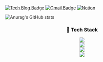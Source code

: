 
<h3 align="center"> </h3>

  
  [![Tech Blog Badge](http://img.shields.io/badge/-Tech%20blog-black?style=flat-square&logo=github&link=https://kkj0419.github.io/)](https://kkj0419.github.io/)
  [![Gmail Badge](https://img.shields.io/badge/Gmail-d14836?style=flat-square&logo=Gmail&logoColor=white&link=mailto:kkhi0419@gmail.com)](mailto:kkhi0419@gmail.com)
  [![Notion](https://img.shields.io/badge/Notion-%23000000.svg?style=flat-square&logo=notion&logoColor=white)](https://kkhi0419.notion.site/MyPage-b75b6a01e89943e6b420660f46703f5c)
  
<p align="center">
  
![Anurag's GitHub stats](https://github-readme-stats.vercel.app/api?username=kkj0419&show_icons=true&theme=radical)
  
</p>

<h3 align="center" >📝 Tech Stack</h3>
<p align="center">
  <img src="https://img.shields.io/badge/Java-007396?style=flat-square&logo=Java&logoColor=white"/></a> 
  </br>
  <img src="https://img.shields.io/badge/Spring-6DB33F?style=flat-square&logo=Spring&logoColor=white"/></a> 
  </br>
  <img src="https://img.shields.io/badge/SpringBoot-6DB33F?style=flat-square&logo=SpringBoot&logoColor=white"/></a> 
  </br>
  <img src="https://img.shields.io/badge/Mysql-4479A1?style=flat-square&logo=MySql&logoColor=white"/></a>
  
  
</p>
  

<!--
**kkj0419/kkj0419** is a ✨ _special_ ✨ repository because its `README.md` (this file) appears on your GitHub profile.

Here are some ideas to get you started:

- 🔭 I’m currently working on ...
- 🌱 I’m currently learning ...
- 👯 I’m looking to collaborate on ...
- 🤔 I’m looking for help with ...
- 💬 Ask me about ...
- 📫 How to reach me: ...
- 😄 Pronouns: ...
- ⚡ Fun fact: ...
-->
